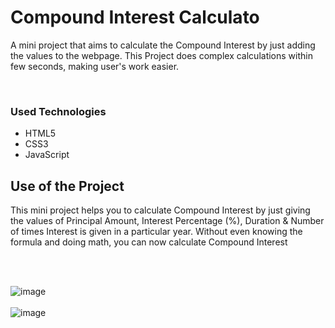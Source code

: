 <h1 id="conpound-interest-calculator">Compound Interest Calculato</h1>

<p>A mini project that aims to calculate the Compound Interest by just adding the values to the webpage. This Project does complex calculations within few seconds, making user's work easier.</p>
<br>

<h3>Used Technologies</h3>
<ul>
  <li>HTML5</li>
  <li>CSS3</li>
  <li>JavaScript</li>
</ul>
<h2 id="use-of-the-project">Use of the Project</h2>

<p>
This mini project helps you to calculate Compound Interest by just giving the values of Principal Amount, Interest Percentage (%), Duration & Number of times Interest is given in a particular year.
Without even knowing the formula and doing math, you can now calculate Compound Interest 
</p>
<br><br>

<p>
	<img src="https://user-images.githubusercontent.com/67221487/125161239-d20bc080-e19e-11eb-9892-a6073354a29f.png" alt="image">
	<br><br>
	<img src="https://user-images.githubusercontent.com/67221487/125161252-de901900-e19e-11eb-8ed3-32032b93b56d.png" alt="image">
</p>
